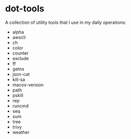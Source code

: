 # dot-tools

A collection of utility tools that I use in my daily operations:

- alpha
- awscli
- ch
- color
- counter
- exclude
- ff
- getns
- json-cat
- kill-sa
- macos-version
- path
- pskill
- rep
- runcmd
- seq
- sum
- tree
- trivy
- weather
